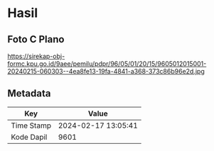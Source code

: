 # Hasil

## Foto C Plano

https://sirekap-obj-formc.kpu.go.id/9aee/pemilu/pdpr/96/05/01/20/15/9605012015001-20240215-060303--4ea8fe13-19fa-4841-a368-373c86b96e2d.jpg


## Metadata

| Key        | Value               |
| ---------- | ------------------- |
| Time Stamp | 2024-02-17 13:05:41 |
| Kode Dapil | 9601                |



